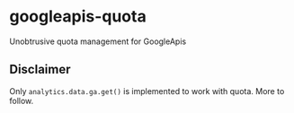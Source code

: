# googleapis-quota

Unobtrusive quota management for GoogleApis

## Disclaimer
Only `analytics.data.ga.get()` is implemented to work with quota. More to follow.
